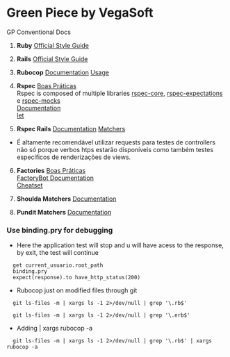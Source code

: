 # Green Piece by VegaSoft

GP Conventional Docs
1. **Ruby**
  [Official Style Guide](https://rubystyle.guide/)

2. **Rails**
  [Official Style Guide](https://rails.rubystyle.guide/)

3. **Rubocop**
  [Documentation](https://docs.rubocop.org/rubocop/)
  [Usage](https://docs.rubocop.org/rubocop/usage/basic_usage.html)   

4. **Rspec**
  [Boas Práticas](https://www.betterspecs.org)  
  Rspec is composed of multiple libraries [rspec-core](https://rubydoc.info/gems/rspec-core/), [rspec-expectations](https://rubydoc.info/gems/rspec-expectations) e [rspec-mocks](https://rubydoc.info/gems/rspec-mocks)   
  [Documentation](https://relishapp.com/rspec/docs)  
  [let](https://relishapp.com/rspec/rspec-core/docs/helper-methods/let-and-let)

5. **Rspec Rails**
  [Documentation](https://rubydoc.info/gems/rspec-rails/RSpec/Rails)
  [Matchers](https://rubydoc.info/gems/rspec-rails/RSpec/Rails/Matchers)
* É altamente recomendável utilizar requests para testes de controllers não só porque verbos htps estarão disponíveis como também testes específicos de renderizações de views.
  
6. **Factories**
  [Boas Práticas](https://www.betterspecs.org/#factories)   
  [FactoryBot Documentation](https://github.com/thoughtbot/factory_bot/blob/main/GETTING_STARTED.md#defining-factories)   
  [Cheatset](https://devhints.io/factory_bot)

7. **Shoulda Matchers**
  [Documentation](https://github.com/thoughtbot/shoulda-matchers#usage)

8. **Pundit Matchers**
  [Documentation](https://github.com/punditcommunity/pundit-matchers#matchers)

### Use binding.pry for debugging
* Here the application test will stop and u will have acess to the response, by exit, the test will continue
```console
  get current_usuario.root_path
  binding.pry
  expect(response).to have_http_status(200)
```

* Rubocop just on modified files through git
```console
  git ls-files -m | xargs ls -1 2>/dev/null | grep '\.rb$'
```
```console
  git ls-files -m | xargs ls -1 2>/dev/null | grep '\.erb$'
```
* Adding | xargs rubocop -a
```console
  git ls-files -m | xargs ls -1 2>/dev/null | grep '\.rb$' | xargs rubocop -a
```
